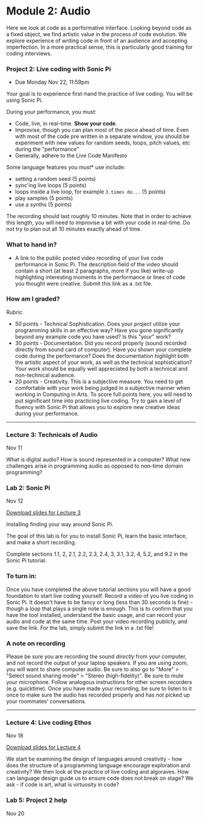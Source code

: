 # Module 2: Audio


Here we look at code as a performative interface. 
Looking beyond code as a fixed object, we find artistic value in the process of code evolution.
We explore experience of writing code in front of an audience and accepting imperfection.
In a more practical sense, this is particularly good training for coding interviews.

<a name="project2"></a>

### Project 2: Live coding with Sonic Pi

- Due Monday Nov 22, 11:59pm

Your goal is to experience first-hand the practice of live coding.
You will be using Sonic Pi. 

During your performance, you must:

- Code, live, in real-time. **Show your code**.
- Improvise, though you can plan most of the piece ahead of time. Even with most of the code pre written in a separate window, you should be experiment with new values for random seeds, loops, pitch values, etc during the "performance"
- Generally, adhere to the Live Code Manifesto

Some language features you *must** use include:

- setting a random seed (5 points)
- sync'ing live loops (5 points)
- loops inside a live loop, for example ```3.times do...``` (5 points)
- play samples (5 points)
- use a synths (5 points)

The recording should last roughly 10 minutes. Note that in order to achieve this length, you will need to improvise a bit with your code in real-time. Do not try to plan out all 10 minutes exactly ahead of time.

### What to hand in?

- A link to the public posted video recording of your live code performance in Sonic Pi. The description field of the video should contain a short (at least 2 paragraphs, more if you like) write-up highlighting interesting moments in the performance or lines of code you thought were creative. Submit this link as a .txt file.

### How am I graded?

Rubric

- 50 points - Technical Sophistication. Does your project utilize your programming skills in an effective way? Have you gone significantly beyond any example code you have used? Is this "your" work?
- 30 points - Documentation. Did you record properly (sound recorded directly from sound card of computer). Have you shown your complete code during the performance? 
Does the documentation highlight both the artistic aspect of your work, as well as the technical sophistication? Your work should be equally well appreciated by both a technical and non-technical audience. 
- 20 points - Creativity. This is a subjective measure. You need to get comfortable with your work being judged in a subjective manner when working in Computing in Arts. To score full points here, you will need to put significant time into practicing live coding. Try to gain a level of fluency with Sonic Pi that allows you to explore new creative ideas during your performance.


<hr> 

### Lecture 3: Technicals of Audio 

Nov 11

What is digital audio? How is sound represented in a computer?
What new challenges arise in programming audio as opposed to non-time domain programming?

<a name="lab2"></a>

### Lab 2: Sonic Pi

Nov 12

[Download slides for Lecture 3](../slides/lect3.pdf)

Installing finding your way around Sonic Pi.

The goal of this lab is for you to install Sonic Pi, learn the basic interface, and make a short recording. 

Complete sections 1.1, 2, 2.1, 2.2, 2.3, 2.4, 3, 3.1, 3.2, 4, 5.2, and 9.2 in the Sonic Pi tutorial.

### To turn in:

Once you have completed the above tutorial sections you will have a good foundation to start live coding yourself. Record a video of you live coding in Sonic Pi. It doesn't have to be fancy or long (less than 30 seconds is fine) - though a loop that plays a single note is enough. This is to confirm that you have the tool installed, understand the basic usage, and can record your audio and code at the same time. Post your video recording publicly, and save the link. For the lab, simply submit the link in a .txt file!


### A note on recording

Please be sure you are recording the sound *directly* from your computer, and not record the output of your laptop speakers. If you are using zoom, you will want to share computer audio. Be sure to also go to "More" > "Select sound sharing mode" > "Stereo (high-fidelity)". Be sure to mute your microphone. Follow analogous instructions for other screen recorders (e.g. quicktime). Once you have made your recording, be sure to listen to it once to make sure the audio has recorded properly and has not picked up your roommates' conversations. 

<hr>

### Lecture 4: Live coding Ethos

Nov 18

[Download slides for Lecture 4](../slides/lect4.pdf)

We start be examining the design of languages around creativity - how does the structure of a programming language encourage exploration and creativity?
We then look at the practice of live coding and algoraves.
How can language design guide us to ensure code does not break on stage?
We ask - if code is art, what is virtuosity in code?


### Lab 5: Project 2 help

Nov 20

